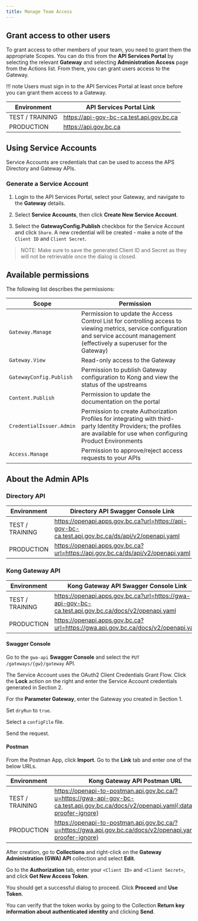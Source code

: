 ```yaml
---
title: Manage Team Access
---
```


## Grant access to other users

To grant access to other members of your team, you need to grant them the appropriate Scopes. You can do this from the **API Services Portal** by selecting the relevant **Gateway** and selecting **Administration Access** page from the Actions list. From there, you can grant users access to the Gateway.

!!! note
    Users must sign in to the API Services Portal at least once before you can grant them access to a Gateway.

| Environment     | API Services Portal Link                 |
| --------------- | ---------------------------------------- |
| TEST / TRAINING | https://api-gov-bc-ca.test.api.gov.bc.ca |
| PRODUCTION      | https://api.gov.bc.ca                    |

## Using Service Accounts

Service Accounts are credentials that can be used to access the APS Directory and Gateway APIs.

### Generate a Service Account

1. Login to the API Services Portal, select your Gateway, and navigate to the **Gateway** details.

2. Select **Service Accounts**, then click **Create New Service Account**.

3. Select the **GatewayConfig.Publish** checkbox for the Service Account and click `Share`. A new credential will be created - make a note of the `Client ID` and `Client Secret`.

> NOTE: Make sure to save the generated Client ID and Secret as they will not be retrievable once the dialog is closed.

## Available permissions

The following list describes the permissions:

| Scope                    | Permission                                                                                                                                                                               |
| ------------------------ | ---------------------------------------------------------------------------------------------------------------------------------------------------------------------------------------- |
| `Gateway.Manage`       | Permission to update the Access Control List for controlling access to viewing metrics, service configuration and service account management (effectively a superuser for the Gateway) |
| `Gateway.View`         | Read-only access to the Gateway                                                                                                                                                        |
| `GatewayConfig.Publish`  | Permission to publish Gateway configuration to Kong and view the status of the upstreams                                                                                                 |
| `Content.Publish`        | Permission to update the documentation on the portal                                                                                                                                     |
| `CredentialIssuer.Admin` | Permission to create Authorization Profiles for integrating with third-party Identity Providers; the profiles are available for use when configuring Product Environments                |
| `Access.Manage`          | Permission to approve/reject access requests to your APIs                                                                                                                                |

## About the Admin APIs

### Directory API

| Environment     | Directory API Swagger Console Link                                                                 |
| --------------- | -------------------------------------------------------------------------------------------------- |
| TEST / TRAINING | https://openapi.apps.gov.bc.ca?url=https://api-gov-bc-ca.test.api.gov.bc.ca/ds/api/v2/openapi.yaml |
| PRODUCTION      | https://openapi.apps.gov.bc.ca?url=https://api.gov.bc.ca/ds/api/v2/openapi.yaml                    |

### Kong Gateway API

| Environment     | Kong Gateway API Swagger Console Link                                                                |
| --------------- | ---------------------------------------------------------------------------------------------------- |
| TEST / TRAINING | https://openapi.apps.gov.bc.ca?url=https://gwa-api-gov-bc-ca.test.api.gov.bc.ca/docs/v2/openapi.yaml |
| PRODUCTION      | https://openapi.apps.gov.bc.ca?url=https://gwa.api.gov.bc.ca/docs/v2/openapi.yaml                    |

#### Swagger Console

Go to the `gwa-api` **Swagger Console** and select the `PUT` `/gateways/{gw}/gateway` API.

The Service Account uses the OAuth2 Client Credentials Grant Flow. Click the **Lock** action on the right and enter the Service Account credentials generated in Section 2.

For the **Parameter Gateway**, enter the Gateway you created in Section 1.

Set `dryRun` to `true`.

Select a `configFile` file.

Send the request.

#### Postman

From the Postman App, click **Import**. Go to the **Link** tab and enter one of the below URLs.

| Environment     | Kong Gateway API Postman URL                                                                                  |
| --------------- | ------------------------------------------------------------------------------------------------------------- |
| TEST / TRAINING | https://openapi-to-postman.api.gov.bc.ca/?u=https://gwa-api-gov-bc-ca.test.api.gov.bc.ca/docs/v2/openapi.yaml{:data-proofer-ignore} |
| PRODUCTION      | https://openapi-to-postman.api.gov.bc.ca/?u=https://gwa.api.gov.bc.ca/docs/v2/openapi.yaml{:data-proofer-ignore}                    |

After creation, go to **Collections** and right-click on the **Gateway Administration (GWA) API** collection and select **Edit**.

Go to the **Authorization** tab, enter your `<Client ID>` and `<Client Secret>`, and click **Get New Access Token**.

You should get a successful dialog to proceed. Click **Proceed** and **Use Token**.

You can verify that the token works by going to the Collection **Return key information about authenticated identity** and clicking **Send**.
